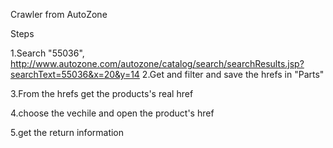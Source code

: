 Crawler from AutoZone

Steps

1.Search "55036",
  http://www.autozone.com/autozone/catalog/search/searchResults.jsp?searchText=55036&x=20&y=14
2.Get    and  filter  and  save  the  hrefs    in  "Parts"    

3.From  the  hrefs  get  the  products's  real  href

4.choose  the  vechile  and  open  the  product's  href

5.get  the  return  information  


